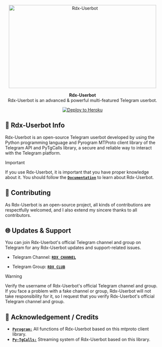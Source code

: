 <p align="center">
<a href="https://github.com/RDX-RAj/RdxUserBot"><img src="https://telegra.ph/file/190f24d4862b470d4b2e2.jpg" height="270" width="480" alt="Rdx-Userbot"/></a>
</p>

<p align="center">
<b>Rdx-Userbot</b><br/>
Rdx-Userbot is an advanced & powerful multi-featured Telegram userbot.
</p>

<p align="center">
<a href="https://heroku.com/deploy?template=https://github.com/RDX-RAj/RdxUserBot">
<img src="AdityaHalder/resource/images/Heroku.svg" alt="Deploy to Heroku"></a>
</p>

<h2>🤖 Rdx-Userbot Info</h2>
<p title="Rdx-Userbot">Rdx-Userbot is an open-source Telegram userbot developed by using the Python programming language and Pyrogram MTProto client library of the Telegram API and PyTgCalls library, a secure and reliable way to interact with the Telegram platform.</p>

> [!IMPORTANT]
> If you use Rdx-Userbot, it is important that you have proper knowledge about it. You should follow the [**`Documentation`**](https://t.me/adityaserver) to learn about Rdx-Userbot.

<h2>🤝 Contributing</h2>
<p title="Contributing">As Rdx-Userbot is an open-source project, all kinds of contributions are respectfully welcomed, and I also extend my sincere thanks to all contributors.</p>

<h2>🌐 Updates & Support</h2>
<p title="Support">You can join Rdx-Userbot's official Telegram channel and group on Telegram for any Rdx-Userbot updates and support-related issues.</p>

- Telegram Channel: [**`RDX CHANNEL`**](https://t.me/+m4oVCt2zFhYyMTdl)

- Telegram Group:   [**`RDX CLUB`**](https://t.me/+RObRa7kXPIJmMjU1)
> [!WARNING]  
> Verify the username of Rdx-Userbot's official Telegram channel and group. If you face a problem with a fake channel or group, Rdx-Userbot will not take responsibility for it, so I request that you verify Rdx-Userbot's official Telegram channel and group.


<h2>📑 Acknowledgement / Credits</h2>

- [**`Pyrogram:`**](https://github.com/pyrogram) All functions of Rdx-Userbot based on this mtproto client library.
- [**`Py-TgCalls:`**](https://github.com/py-tgcalls) Streaming system of Rdx-Userbot based on this library.

